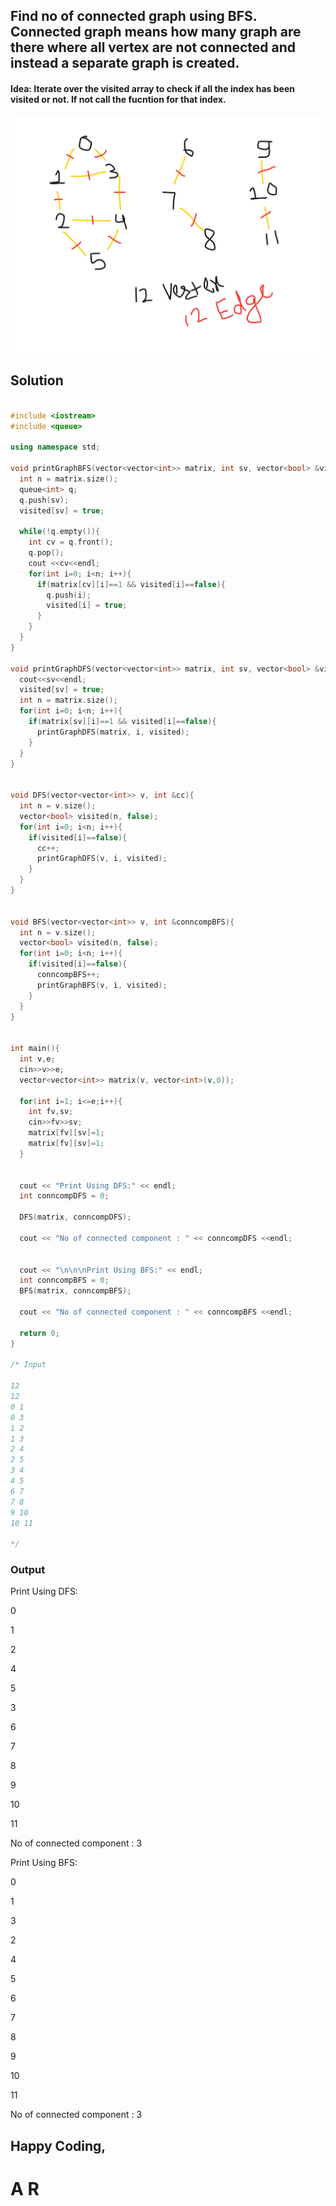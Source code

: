 ## Find no of connected graph using BFS. Connected graph means how many graph are there where all vertex are not connected and instead a separate graph is created.

#### Idea: Iterate over the visited array to check if all the index has been visited or not. If not call the fucntion for that index.

![Disconnected Graph](/src/images/dfs_disconnected_graph.png)

## Solution

```cpp

#include <iostream>
#include <queue>

using namespace std;

void printGraphBFS(vector<vector<int>> matrix, int sv, vector<bool> &visited){
  int n = matrix.size();
  queue<int> q;
  q.push(sv);
  visited[sv] = true;
  
  while(!q.empty()){
    int cv = q.front();
    q.pop();
    cout <<cv<<endl;
    for(int i=0; i<n; i++){
      if(matrix[cv][i]==1 && visited[i]==false){
        q.push(i);
        visited[i] = true;
      }
    }
  }
}

void printGraphDFS(vector<vector<int>> matrix, int sv, vector<bool> &visited){
  cout<<sv<<endl;
  visited[sv] = true;
  int n = matrix.size();
  for(int i=0; i<n; i++){
    if(matrix[sv][i]==1 && visited[i]==false){
      printGraphDFS(matrix, i, visited);
    }
  }
}


void DFS(vector<vector<int>> v, int &cc){
  int n = v.size();
  vector<bool> visited(n, false);
  for(int i=0; i<n; i++){
    if(visited[i]==false){
      cc++;
      printGraphDFS(v, i, visited);
    }
  }
}


void BFS(vector<vector<int>> v, int &conncompBFS){
  int n = v.size();
  vector<bool> visited(n, false);
  for(int i=0; i<n; i++){
    if(visited[i]==false){
      conncompBFS++;      
      printGraphBFS(v, i, visited);
    }
  }
}


int main(){
  int v,e;
  cin>>v>>e;
  vector<vector<int>> matrix(v, vector<int>(v,0));
  
  for(int i=1; i<=e;i++){
    int fv,sv;
    cin>>fv>>sv;
    matrix[fv][sv]=1;
    matrix[fv][sv]=1;
  }

  
  cout << "Print Using DFS:" << endl;
  int conncompDFS = 0;
  
  DFS(matrix, conncompDFS);

  cout << "No of connected component : " << conncompDFS <<endl;


  cout << "\n\n\nPrint Using BFS:" << endl;
  int conncompBFS = 0;
  BFS(matrix, conncompBFS);

  cout << "No of connected component : " << conncompBFS <<endl;
  
  return 0;
}

/* Input

12
12
0 1
0 3
1 2
1 3
2 4
2 5
3 4
4 5
6 7
7 8
9 10
10 11

*/


```

### Output

Print Using DFS:


0

1

2

4

5

3

6

7

8

9

10

11

No of connected component : 3



Print Using BFS:

0

1

3

2

4

5

6

7

8

9

10

11

No of connected component : 3



## Happy Coding,
# A R
